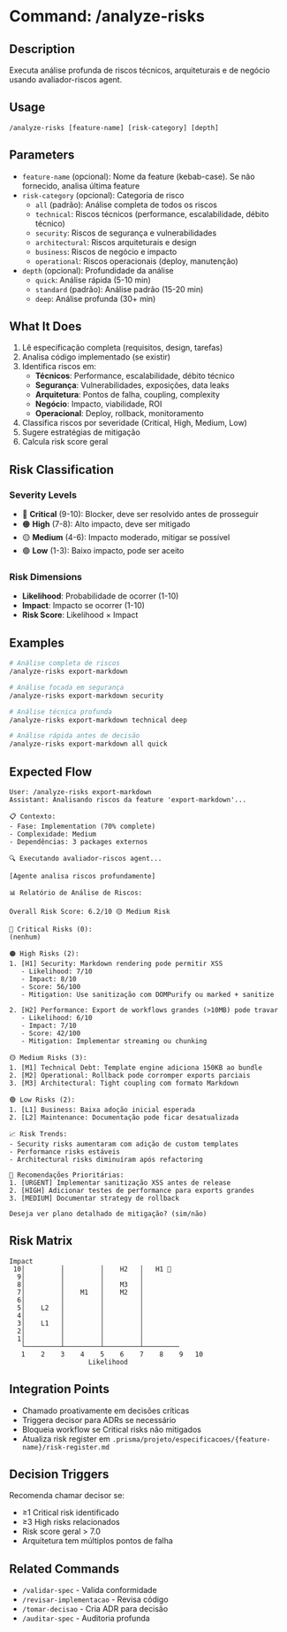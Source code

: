 # Command: /analyze-risks

## Description

Executa análise profunda de riscos técnicos, arquiteturais e de negócio usando avaliador-riscos agent.

## Usage

```
/analyze-risks [feature-name] [risk-category] [depth]
```

## Parameters

- `feature-name` (opcional): Nome da feature (kebab-case). Se não fornecido, analisa última feature
- `risk-category` (opcional): Categoria de risco
  - `all` (padrão): Análise completa de todos os riscos
  - `technical`: Riscos técnicos (performance, escalabilidade, débito técnico)
  - `security`: Riscos de segurança e vulnerabilidades
  - `architectural`: Riscos arquiteturais e design
  - `business`: Riscos de negócio e impacto
  - `operational`: Riscos operacionais (deploy, manutenção)
- `depth` (opcional): Profundidade da análise
  - `quick`: Análise rápida (5-10 min)
  - `standard` (padrão): Análise padrão (15-20 min)
  - `deep`: Análise profunda (30+ min)

## What It Does

1. Lê especificação completa (requisitos, design, tarefas)
2. Analisa código implementado (se existir)
3. Identifica riscos em:
   - **Técnicos**: Performance, escalabilidade, débito técnico
   - **Segurança**: Vulnerabilidades, exposições, data leaks
   - **Arquitetura**: Pontos de falha, coupling, complexity
   - **Negócio**: Impacto, viabilidade, ROI
   - **Operacional**: Deploy, rollback, monitoramento
4. Classifica riscos por severidade (Critical, High, Medium, Low)
5. Sugere estratégias de mitigação
6. Calcula risk score geral

## Risk Classification

### Severity Levels

- 🔴 **Critical** (9-10): Blocker, deve ser resolvido antes de prosseguir
- 🟠 **High** (7-8): Alto impacto, deve ser mitigado
- 🟡 **Medium** (4-6): Impacto moderado, mitigar se possível
- 🟢 **Low** (1-3): Baixo impacto, pode ser aceito

### Risk Dimensions

- **Likelihood**: Probabilidade de ocorrer (1-10)
- **Impact**: Impacto se ocorrer (1-10)
- **Risk Score**: Likelihood × Impact

## Examples

```bash
# Análise completa de riscos
/analyze-risks export-markdown

# Análise focada em segurança
/analyze-risks export-markdown security

# Análise técnica profunda
/analyze-risks export-markdown technical deep

# Análise rápida antes de decisão
/analyze-risks export-markdown all quick
```

## Expected Flow

```
User: /analyze-risks export-markdown
Assistant: Analisando riscos da feature 'export-markdown'...

📋 Contexto:
- Fase: Implementation (70% complete)
- Complexidade: Medium
- Dependências: 3 packages externos

🔍 Executando avaliador-riscos agent...

[Agente analisa riscos profundamente]

📊 Relatório de Análise de Riscos:

Overall Risk Score: 6.2/10 🟡 Medium Risk

🔴 Critical Risks (0):
(nenhum)

🟠 High Risks (2):
1. [H1] Security: Markdown rendering pode permitir XSS
   - Likelihood: 7/10
   - Impact: 8/10
   - Score: 56/100
   - Mitigation: Use sanitização com DOMPurify ou marked + sanitize

2. [H2] Performance: Export de workflows grandes (>10MB) pode travar
   - Likelihood: 6/10
   - Impact: 7/10
   - Score: 42/100
   - Mitigation: Implementar streaming ou chunking

🟡 Medium Risks (3):
1. [M1] Technical Debt: Template engine adiciona 150KB ao bundle
2. [M2] Operational: Rollback pode corromper exports parciais
3. [M3] Architectural: Tight coupling com formato Markdown

🟢 Low Risks (2):
1. [L1] Business: Baixa adoção inicial esperada
2. [L2] Maintenance: Documentação pode ficar desatualizada

📈 Risk Trends:
- Security risks aumentaram com adição de custom templates
- Performance risks estáveis
- Architectural risks diminuíram após refactoring

🎯 Recomendações Prioritárias:
1. [URGENT] Implementar sanitização XSS antes de release
2. [HIGH] Adicionar testes de performance para exports grandes
3. [MEDIUM] Documentar strategy de rollback

Deseja ver plano detalhado de mitigação? (sim/não)
```

## Risk Matrix

```
Impact
 10│         │         │    H2   │   H1 🔴
  9│         │         │         │
  8│         │         │    M3   │
  7│         │    M1   │    M2   │
  6│         │         │         │
  5│    L2   │         │         │
  4│         │         │         │
  3│    L1   │         │         │
  2│         │         │         │
  1│         │         │         │
   └─────────┴─────────┴─────────┴─────────
   1    2    3    4    5    6    7    8    9   10
                    Likelihood
```

## Integration Points

- Chamado proativamente em decisões críticas
- Triggera decisor para ADRs se necessário
- Bloqueia workflow se Critical risks não mitigados
- Atualiza risk register em `.prisma/projeto/especificacoes/{feature-name}/risk-register.md`

## Decision Triggers

Recomenda chamar decisor se:

- ≥1 Critical risk identificado
- ≥3 High risks relacionados
- Risk score geral > 7.0
- Arquitetura tem múltiplos pontos de falha

## Related Commands

- `/validar-spec` - Valida conformidade
- `/revisar-implementacao` - Revisa código
- `/tomar-decisao` - Cria ADR para decisão
- `/auditar-spec` - Auditoria profunda
